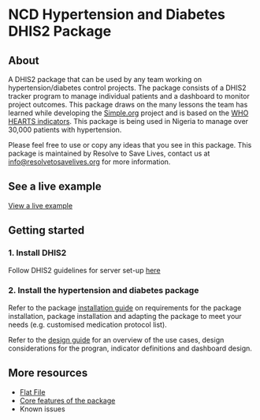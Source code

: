 # NCD Hypertension and Diabetes DHIS2 Package

## About
A DHIS2 package that can be used by any team working on hypertension/diabetes control projects. The package consists of a DHIS2 tracker program to manage individual patients and a dashboard to monitor project outcomes. This package draws on the many lessons the team has learned while developing the [Simple.org](https://simple.org/) project and is based on the [WHO HEARTS indicators](https://iris.who.int/bitstream/handle/10665/260423/WHO-NMH-NVI-18.5-eng.pdf). This package is being used in Nigeria to manage over 30,000 patients with hypertension.

Please feel free to use or copy any ideas that you see in this package. This package is maintained by Resolve to Save Lives, contact us at [info@resolvetosavelives.org](info@resolvetosavelives.org) for more information.

## See a live example
[View a live example](https://dhis2-htn-dm-demo.simple.org/)

## Getting started

### 1. Install DHIS2
Follow DHIS2 guidelines for server set-up [here](https://docs.dhis2.org/en/manage/performing-system-administration/dhis-core-version-master/installation.html)

### 2. Install the hypertension and diabetes package
Refer to the package [installation guide](doc/installation_guide.md) on requirements for the package installation, package installation and adapting the package to meet your needs (e.g. customised medication protocol list).

Refer to the [design guide](doc/design_guide.md) for an overview of the use cases, design considerations for the progran, indicator definitions and dashboard design.

## More resources
- [Flat File](https://docs.google.com/spreadsheets/d/1Jy31fIP77R7YLQkGnBSxs_iE5XzJ-rYRdqz0wPSbEPw)
- [Core features of the package](https://docs.google.com/document/d/1oTkn6nZwfIhYDCX2BWJhChdnjI2y3CaayNjvBfbjqGg/edit)
- Known issues

